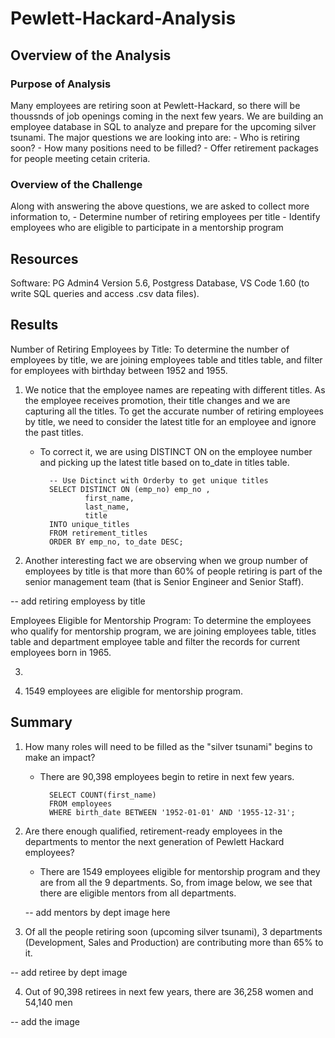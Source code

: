 # Pewlett-Hackard-Analysis

## Overview of the Analysis

### Purpose of Analysis
Many employees are retiring soon at Pewlett-Hackard, so there will be thoussnds of job openings coming in the next few years. We are building an employee database in SQL to analyze and prepare for the upcoming silver tsunami. 
The major questions we are looking into are:
    - Who is retiring soon?
    - How many positions need to be filled?
    - Offer retirement packages for people meeting cetain criteria.

### Overview of the Challenge
Along with answering the above questions, we are asked to collect more information to,
    - Determine number of retiring employees per title
    - Identify employees who are eligible to participate in a mentorship program

## Resources
Software: PG Admin4 Version 5.6, Postgress Database, VS Code 1.60 (to write SQL queries and access .csv data files).

## Results

Number of Retiring Employees by Title:
To determine the number of employees by title, we are joining employees table and titles table, and filter for employees with birthday between 1952 and 1955. 

1. We notice that the employee names are repeating with different titles. As the employee receives promotion, their title changes and we are capturing all the titles. To get the accurate number of retiring employees by title, we need to consider the latest title for an employee and ignore the past titles.
    - To correct it, we are using DISTINCT ON on the employee number and picking up the latest title based on to_date in titles table.
    
            -- Use Dictinct with Orderby to get unique titles
            SELECT DISTINCT ON (emp_no) emp_no ,
                    first_name,
                    last_name,
                    title
            INTO unique_titles
            FROM retirement_titles
            ORDER BY emp_no, to_date DESC;

2. Another interesting fact we are observing when we group number of employees by title is that  more than 60% of people retiring is part of the senior management team (that is Senior Engineer and Senior Staff). 

-- add retiring employess by title

Employees Eligible for Mentorship Program:
To determine the employees who qualify for mentorship program, we are joining employees table, titles table and department employee table and filter the records for current employees born in 1965.

3. 

4. 1549 employees are eligible for mentorship program.


## Summary

1. How many roles will need to be filled as the "silver tsunami" begins to make an impact?
    - There are 90,398 employees begin to retire in next few years.

            SELECT COUNT(first_name)
            FROM employees
            WHERE birth_date BETWEEN '1952-01-01' AND '1955-12-31';

2. Are there enough qualified, retirement-ready employees in the departments to mentor the next generation of Pewlett Hackard employees?
    - There are 1549 employees eligible for mentorship program and they are from all the 9 departments. So, from image below, we see that there are eligible mentors from all departments.
    
    -- add mentors by dept image here

3. Of all the people retiring soon (upcoming silver tsunami), 3 departments (Development, Sales and Production) are contributing more than 65% to it.

-- add retiree by dept image

4. Out of 90,398 retirees in next few years, there are 36,258 women and 54,140 men

-- add the image
